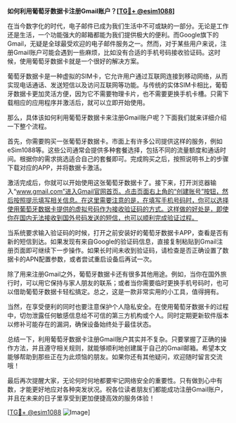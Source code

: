 **如何利用葡萄牙数据卡注册Gmail账户？[[TG💪+ @esim1088](https://t.me/s/esim1088)]**

在当今数字化的时代，电子邮件已成为我们生活中不可或缺的一部分。无论是工作还是生活，一个功能强大的邮箱都能为我们提供极大的便利。而Google旗下的Gmail，无疑是全球最受欢迎的电子邮件服务之一。然而，对于某些用户来说，注册Gmail账户可能会遇到一些麻烦，比如没有合适的手机号码接收验证码。这时候，使用葡萄牙数据卡就是一个很好的解决方案。

葡萄牙数据卡是一种虚拟的SIM卡，它允许用户通过互联网连接到移动网络，从而实现电话通话、发送短信以及访问互联网等功能。与传统的实体SIM卡相比，葡萄牙数据卡更加灵活方便，因为它不需要物理卡片，也不需要更换手机卡槽。只需下载相应的应用程序并激活后，就可以立即开始使用。

那么，具体该如何利用葡萄牙数据卡来注册Gmail账户呢？下面我们就来详细介绍一下整个流程。

首先，你需要购买一张葡萄牙数据卡。市面上有许多公司提供这样的服务，例如eSim1088等。这些公司通常会提供多种套餐选择，包括不同的流量额度和通话时间。根据你的需求挑选适合自己的套餐即可。完成购买之后，按照说明书上的步骤下载对应的APP，并将数据卡激活。

激活完成后，你就可以开始使用这张葡萄牙数据卡了。接下来，打开浏览器输入“www.gmail.com”进入Gmail官网首页。点击页面右上角的“创建账号”按钮，然后按照提示填写相关信息。在这里需要注意的是，在填写手机号码时，你可以选择使用葡萄牙数据卡提供的虚拟号码作为接收验证码的方式。这样做的好处是，即使你在国内无法接收到国外号码发送的短信，也可以顺利完成验证过程。

当系统要求输入验证码的时候，打开之前安装好的葡萄牙数据卡APP，查看是否有新的短信到达。如果发现有来自Google的验证码信息，直接复制粘贴到Gmail注册页面即可继续下一步操作。如果长时间未收到验证码，请检查是否正确设置了数据卡的APN配置参数，或者尝试重启设备后再试一次。

除了用来注册Gmail之外，葡萄牙数据卡还有很多其他用途。例如，当你在国外旅行时，可以用它保持与家人朋友的联系；或者当你需要临时更换手机号码时，也可以借助葡萄牙数据卡轻松搞定。总之，这是一款非常实用的小工具，值得拥有。

当然，在享受便利的同时也要注意保护个人隐私安全。在使用葡萄牙数据卡的过程中，切勿泄露任何敏感信息给不可信的第三方机构或个人。同时定期更新软件版本以修补可能存在的漏洞，确保设备始终处于最佳状态。

总结一下，利用葡萄牙数据卡注册Gmail账户其实并不复杂。只要掌握了正确的操作方法，并且遵守相关规则，就能够顺利地创建属于自己的Gmail邮箱。希望本文能够帮助到那些正在为此烦恼的朋友。如果你还有其他疑问，欢迎随时留言交流哦！

最后再次提醒大家，无论何时何地都要牢记网络安全的重要性。只有做到心中有数，才能更好地应对各种突发状况。祝各位读者朋友们都能成功注册Gmail账户，并且在未来的日子里享受到更加便捷高效的服务体验！

[[TG💪+ @esim1088](https://t.me/s/esim1088) ![Image](https://i.postimg.cc/4NQfJmqS/Snipaste-2025-05-13-00-14-12.png)]